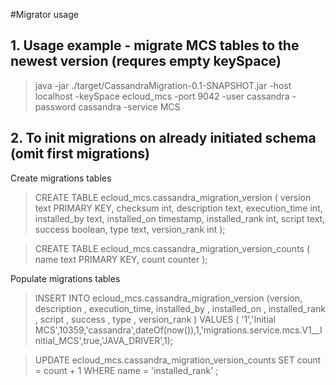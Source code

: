 #Migrator usage 

## 1. Usage example - migrate MCS tables to the newest version (requres empty keySpace)
> java -jar ./target/CassandraMigration-0.1-SNAPSHOT.jar -host localhost -keySpace ecloud_mcs -port 9042 -user cassandra -password cassandra -service MCS


## 2. To init migrations on already initiated schema (omit first migrations)

Create migrations tables

> CREATE TABLE ecloud_mcs.cassandra_migration_version (     version text PRIMARY KEY,
    checksum int,
    description text,
    execution_time int,
    installed_by text,
    installed_on timestamp,
    installed_rank int,
    script text,
    success boolean,
    type text,
    version_rank int
); 

> CREATE TABLE ecloud_mcs.cassandra_migration_version_counts (
    name text PRIMARY KEY,
    count counter
);

Populate migrations tables

> INSERT INTO ecloud_mcs.cassandra_migration_version (version, description , execution_time, installed_by , installed_on , installed_rank , script , success , type , version_rank ) 
VALUES ( '1','Initial MCS',10359,'cassandra',dateOf(now()),1,'migrations.service.mcs.V1__Initial_MCS',true,'JAVA_DRIVER',1);

> UPDATE ecloud_mcs.cassandra_migration_version_counts SET count = count + 1 WHERE name = 'installed_rank' ;